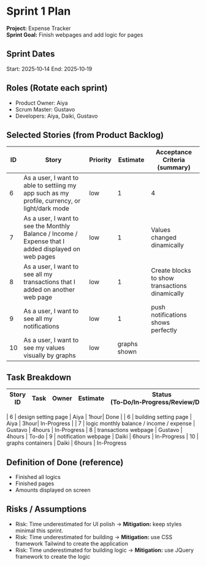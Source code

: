 # Sprint 1 Plan

**Project:** Expense Tracker  
**Sprint Goal:** Finish webpages and add logic for pages

## Sprint Dates
Start: 2025‑10‑14
End: 2025‑10‑19

## Roles (Rotate each sprint)
- Product Owner: Aiya
- Scrum Master: Gustavo
- Developers: Aiya, Daiki, Gustavo


## Selected Stories (from Product Backlog)
| ID | Story | Priority | Estimate | Acceptance Criteria (summary) |
|---|---|---|---|---|
| 6 | As a user, I want to able to settiing my app such as my profile, currency, or light/dark mode | low | 1 | 4 | Item appears in list and persists on reload. |
| 7 | As a user, I want to see the Monthly Balance / Income / Expense that I added displayed on web pages | low | 1 | Values changed dinamically
| 8 | As a user, I want to see all my transactions that I added on another web page | low | 1 | Create blocks to show transactions dinamically
| 9 | As a user, I want to see all my notifications | low | 1 | push notifications shows perfectly
| 10 | As a user, I want to see my values visually by graphs | low | graphs shown

## Task Breakdown
| Story ID | Task | Owner | Estimate | Status (To‑Do/In‑Progress/Review/Done) |
|---|---|---|---|---|

| 6 | design setting page | Aiya | 1hour| Done |
| 6 | building setting page | Aiya | 3hour| In-Progress |
| 7 | logic monthly balance / income / expense | Gustavo | 4hours | In-Progress
| 8 | transactions webpage | Gustavo | 4hours | To-do
| 9 | notification webpage | Daiki | 6hours | In-Progress
| 10 | graphs containers | Daiki | 6hours | In-Progress

## Definition of Done (reference)
- Finished all logics
- Finished pages
- Amounts displayed on screen

## Risks / Assumptions
- Risk: Time underestimated for UI polish → **Mitigation:** keep styles minimal this sprint.
- Risk: Time underestimated for building → **Mitigation:** use CSS framework Tailwind to create the application
- Risk: Time underestimated for building logic → **Mitigation:** use JQuery framework to create the logic

